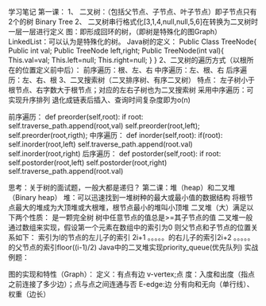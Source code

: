 学习笔记
第一课：
1、    二叉树：（包括父节点、子节点、叶子节点）即子节点只有2个的树 Binary Tree
2、    二叉树串行格式化[3,1,4,null,null,5,6]在转换为二叉树时一层一层进行定义
图：即形成回环的树，（即树是特殊化的图Graph）
LinkedList：可以认为是特殊化的树。
Java树的定义：
Public Class TreeNode{
    Public int val;
    Public TreeNode left,right;
    Public TreeNode(int val){
    This.val=val;
    This.left=null;
    This.right=null;
}
}
2、二叉树的遍历方式（以根所在的位置定义前中后）：
前序遍历：根、左、右
中序遍历：左、根、右
后序遍历：左、右、根
3、二叉搜索树（二叉排序树、有序二叉树）
特点：
左子树小于根节点、右字数大于根节点；对应的左右子树也为二叉搜索树
采用中序遍历：可实现升序排列
退化成链表后插入、查询时间复杂度即为o(n)

前序遍历：
def preorder(self,root):
    if root:
        self.traverse_path.append(root,val)
        self.preorder(root,left);
        self.preorder(root,rigth);
中序遍历：
def inorder(self,root):
    if(root):
        self.inorder(root,left)
        self.traverse_path.append(root.val)
        self.inorder(root,right)
后序遍历：
def postorder(self,root):
    if root:
        self.postorder(root,left)
        self.postorder(root,right)
        self.traverse_path.append(root.val)


思考：关于树的面试题，一般大都是递归？
第二课：堆（heap）和二叉堆（Binary heap）
堆：可以迅速找到一堆树种的最大或最小值的数据结构
将根节点最大的堆成为大顶堆或大根堆，根节点最小的堆叫小顶堆
二叉堆（大）满足以下两个性质：
是一颗完全树
树中任意节点的值总是>=其子节点的值
二叉堆一般通过数组来实现，假设第一个元素在数组中的索引为0
则父节点和子节点的位置关系如下：
索引为I的节点的左儿子的索引 2i+1
。。。。。的右儿子的索引2i+2
。。。。。的父节点的索引floor((i-1)/2)
 Java中的二叉堆实现priority_queue(优先队列)
实战例题：


图的实现和特性（Graph）：
定义：有点有边 
v-vertex;点
度：入度和出度（指点之前连接了多少边）；点与点之间连通与否
E-edge:边
分有向和无向（单行线）、权重（边长）

